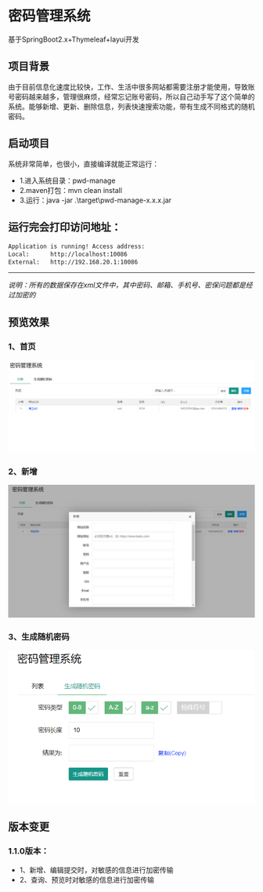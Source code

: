 # 密码管理系统
基于SpringBoot2.x+Thymeleaf+layui开发

## 项目背景
由于目前信息化速度比较快，工作、生活中很多网站都需要注册才能使用，导致账号密码越来越多，管理很麻烦，经常忘记账号密码，所以自己动手写了这个简单的系统。能够新增、更新、删除信息，列表快速搜索功能，带有生成不同格式的随机密码。

## 启动项目
系统非常简单，也很小，直接编译就能正常运行：
- 1.进入系统目录：pwd-manage
- 2.maven打包：mvn clean install
- 3.运行：java -jar .\target\pwd-manage-x.x.x.jar

运行完会打印访问地址：
---------------------------------------------------------
	Application is running! Access address:
	Local:		http://localhost:10086
	External:	http://192.168.20.1:10086
---------------------------------------------------------

*说明：所有的数据保存在xml文件中，其中密码、邮箱、手机号、密保问题都是经过加密的*

## 预览效果
### 1、首页
![首页](https://github.com/QaingLiu/pwd-manage/blob/master/img/index.png?raw=true)

### 2、新增
![新增](https://github.com/QaingLiu/pwd-manage/blob/master/img/add.png?raw=true)

### 3、生成随机密码
![生成随机密码](https://github.com/QaingLiu/pwd-manage/blob/master/img/ramPwd.png?raw=true)

## 版本变更
### 1.1.0版本：
- 1、新增、编辑提交时，对敏感的信息进行加密传输
- 2、查询、预览时对敏感的信息进行加密传输
